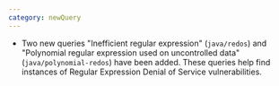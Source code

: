 ```yaml
---
category: newQuery
---
```


* Two new queries "Inefficient regular expression" (`java/redos`) and "Polynomial regular expression used on uncontrolled data" (`java/polynomial-redos`) have been added.
These queries help find instances of Regular Expression Denial of Service vulnerabilities. 
